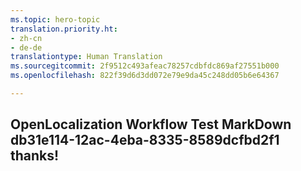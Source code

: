 ```yaml
---
ms.topic: hero-topic
translation.priority.ht:
- zh-cn
- de-de
translationtype: Human Translation
ms.sourcegitcommit: 2f9512c493afeac78257cdbfdc869af27551b000
ms.openlocfilehash: 822f39d6d3dd072e79e9da45c248dd05b6e64367

---
```

## OpenLocalization Workflow Test MarkDown db31e114-12ac-4eba-8335-8589dcfbd2f1 thanks!



<!--HONumber=Jul16_HO3-->


